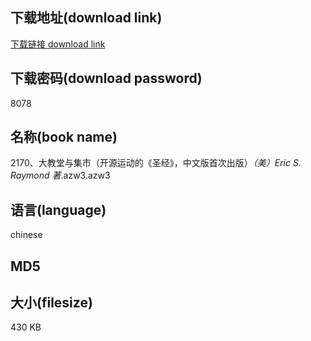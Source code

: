## 下载地址(download link)
[下载链接 download link](https://tutu365.netlify.app/?s=2170%E3%80%81%E5%A4%A7%E6%95%99%E5%A0%82%E4%B8%8E%E9%9B%86%E5%B8%82%EF%BC%88%E5%BC%80%E6%BA%90%E8%BF%90%E5%8A%A8%E7%9A%84%E3%80%8A%E5%9C%A3%E7%BB%8F%E3%80%8B%EF%BC%8C%E4%B8%AD%E6%96%87%E7%89%88%E9%A6%96%E6%AC%A1%E5%87%BA%E7%89%88%EF%BC%89_%EF%BC%88%E7%BE%8E%EF%BC%89Eric+S.+Raymond+%E8%91%97_.azw3)

## 下载密码(download password)
8078

## 名称(book name)
2170、大教堂与集市（开源运动的《圣经》，中文版首次出版）_（美）Eric S. Raymond 著_.azw3.azw3

## 语言(language)
chinese

## MD5


## 大小(filesize)
430 KB
